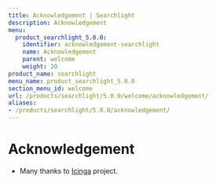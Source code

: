 ```yaml
---
title: Acknowledgement | Searchlight
description: Acknowledgement
menu:
  product_searchlight_5.0.0:
    identifier: acknowledgement-searchlight
    name: Acknowledgement
    parent: welcome
    weight: 20
product_name: searchlight
menu_name: product_searchlight_5.0.0
section_menu_id: welcome
url: /products/searchlight/5.0.0/welcome/acknowledgement/
aliases:
- /products/searchlight/5.0.0/acknowledgement/
---
```


# Acknowledgement
 - Many thanks to [Icinga](https://www.icinga.com/) project.
